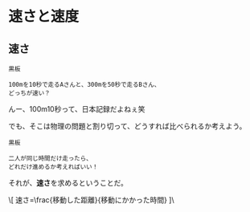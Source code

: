 # 速さと速度
## 速さ


```
黒板

100mを10秒で走るAさんと、300mを50秒で走るBさん、
どっちが速い？
```

んー、100m10秒って、日本記録だよねぇ笑

でも、そこは物理の問題と割り切って、どうすれば比べられるか考えよう。

```
黒板

二人が同じ時間だけ走ったら、
どれだけ進めるか考えればいい！
```

それが、**速さ**を求めるということだ。

\\[
速さ=\frac{移動した距離}{移動にかかった時間}
]\\


